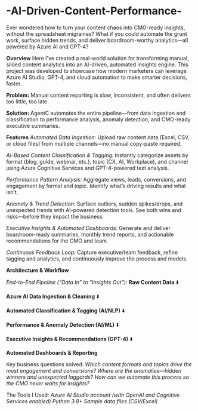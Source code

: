 # -AI-Driven-Content-Performance-
Ever wondered how to turn your content chaos into CMO-ready insights, without the spreadsheet migraines? What if you could automate the grunt work, surface hidden trends, and deliver boardroom-worthy analytics—all powered by Azure AI and GPT-4?
 
**Overview**
Here I've created a real-world solution for transforming manual, siloed content analytics into an AI-driven, automated insights engine.
This project was developed to showcase how modern marketers can leverage Azure AI Studio, GPT-4, and cloud automation to make smarter decisions, faster.

**Problem:**
Manual content reporting is slow, inconsistent, and often delivers too little, too late.

**Solution:**
AgentC automates the entire pipeline—from data ingestion and classification to performance analysis, anomaly detection, and CMO-ready executive summaries.

**Features**
_Automated Data Ingestion:_
Upload raw content data (Excel, CSV, or cloud files) from multiple channels—no manual copy-paste required.

_AI-Based Content Classification & Tagging:_
Instantly categorize assets by format (blog, guide, webinar, etc.), topic (CX, AI, Workplace), and channel using Azure Cognitive Services and GPT-4-powered text analysis.

_Performance Pattern Analysis:_
Aggregate views, leads, conversions, and engagement by format and topic. Identify what’s driving results and what isn’t.

_Anomaly & Trend Detection:_
Surface outliers, sudden spikes/drops, and unexpected trends with AI-powered detection tools. See both wins and risks—before they impact the business.

_Executive Insights & Automated Dashboards:_
Generate and deliver boardroom-ready summaries, monthly trend reports, and actionable recommendations for the CMO and team.

_Continuous Feedback Loop:_
Capture executive/team feedback, refine tagging and analytics, and continuously improve the process and models.

**Architecture & Workflow**

_End-to-End Pipeline (“Data In” to “Insights Out”):_
**Raw Content Data**
⬇️

**Azure AI Data Ingestion & Cleaning**
⬇️

**Automated Classification & Tagging (AI/NLP)**
⬇️

**Performance & Anomaly Detection (AI/ML)**
⬇️

**Executive Insights & Recommendations (GPT-4)**
⬇️

**Automated Dashboards & Reporting**

Key business questions solved:
_Which content formats and topics drive the most engagement and conversions?
Where are the anomalies—hidden winners and unexpected laggards?
How can we automate this process so the CMO never waits for insights?_

The Tools I Used: 
_Azure AI Studio account (with OpenAI and Cognitive Services enabled)
Python 3.8+ 
Sample data files (CSV/Excel)_
